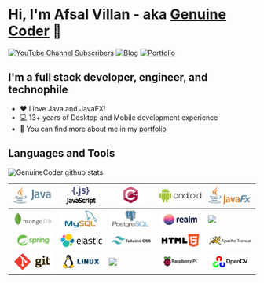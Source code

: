# Hi, I'm Afsal Villan - aka [Genuine Coder][youtube] 👋 


[![YouTube Channel Subscribers](https://img.shields.io/youtube/channel/subscribers/UCCXbhmjID-T2I0KfuDPbi6A?logo=youtube&logoColor=red&style=for-the-badge)][youtube]
[![Blog](https://img.shields.io/website?label=genuinecoder.com&style=for-the-badge&url=https%3A%2F%2Fgenuinecoder.com)](https://genuinecoder.com)
[![Portfolio](https://img.shields.io/website?label=afsalv.com&style=for-the-badge&url=https%3A%2F%2Fafsalv.com)](https://afsalv.com)

## I'm a full stack developer, engineer, and technophile

- :heart: I love Java and JavaFX!
- :computer: 13+ years of Desktop and Mobile development experience
- :link: You can find more about me in my [portfolio][website]

## Languages and Tools
<p>
  <img width="55%" align="centre" alt="GenuineCoder github stats" src="https://github-readme-stats.vercel.app/api?username=afsalashyana&show_icons=true&hide=contribs,prs,issues&count_private=true&theme=dracula" />
</p>

| <img src="img/java.png">  | <img src="img/javascript.png"> | <img src="img/cplusplus-updated.png"> | <img src="img/android.png"> | <img src="img/javafx.png"> |
| ------------------------- | --------- | ------- | ------ | ------ |
| <img src="img/mongodb.png"> | <img src="img/mysql.png"> |  <img src="img/postgresql.png"> |  <img src="img/realm_db.png"> | <img width="120px" src="https://www.vectorlogo.zone/logos/redis/redis-ar21.svg"> | 
| <img src="img/spring.png"> | <img src="img/elastic.png"> | <img src="img/tailwind.png">  | <img src="img/html5.png"> |  <img src="img/tomcat.png"> |
| <img src="img/git.png"> | <img src="img/linux.png"> | <img width="120px" src="https://www.vectorlogo.zone/logos/gnu_bash/gnu_bash-ar21.svg"> | <img src="img/raspberrypi.png"> | <img src="img/opencv.png"> |

[website]: https://afsalv.com/
[blog]: https://genuinecoder.com/
[youtube]: https://www.youtube.com/c/GenuineCoder
[linkedin]: https://www.linkedin.com/in/muhammedafsalvillan/

